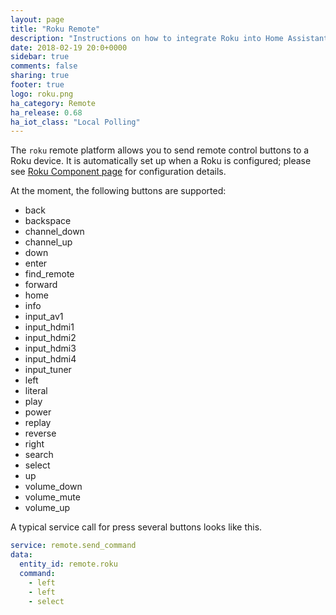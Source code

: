 ```yaml
---
layout: page
title: "Roku Remote"
description: "Instructions on how to integrate Roku into Home Assistant."
date: 2018-02-19 20:0+0000
sidebar: true
comments: false
sharing: true
footer: true
logo: roku.png
ha_category: Remote
ha_release: 0.68
ha_iot_class: "Local Polling"
---
```


The `roku` remote platform allows you to send remote control buttons to a Roku device. It is automatically set up when a Roku is configured; please see [Roku Component page](/components/roku/) for configuration details.

At the moment, the following buttons are supported:

- back
- backspace
- channel_down
- channel_up
- down
- enter
- find_remote
- forward
- home
- info
- input_av1
- input_hdmi1
- input_hdmi2
- input_hdmi3
- input_hdmi4
- input_tuner
- left
- literal
- play
- power
- replay
- reverse
- right
- search
- select
- up
- volume_down
- volume_mute
- volume_up

A typical service call for press several buttons looks like this.

```yaml
service: remote.send_command
data:
  entity_id: remote.roku
  command:
    - left
    - left
    - select
```
